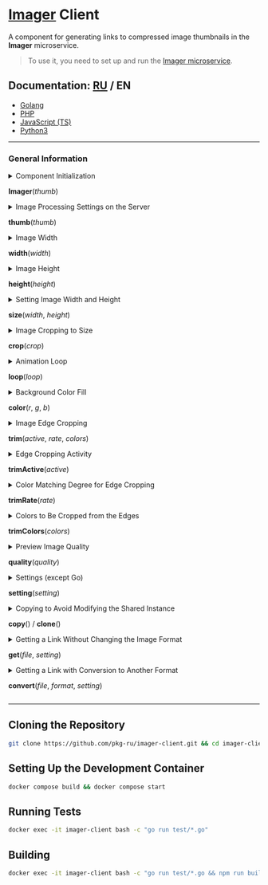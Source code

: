 # [Imager](https://github.com/pkg-ru/imager) Client

A component for generating links to compressed image thumbnails in the **Imager** microservice.

> To use it, you need to set up and run the [Imager microservice](https://github.com/pkg-ru/imager).

## Documentation: [RU](../README.md) / **EN**

- [Golang](./GO-EN.md)
- [PHP](./PHP-EN.md)
- [JavaScript (TS)](./TS-EN.md)
- [Python3](./PY-EN.md)

---

### General Information

<details><summary>Component Initialization

**Imager**(_thumb_)</summary>

> ##### _thumb_ - the name of the settings on the server (default: `default`).
>
> You can pass an array of settings, except for the Go implementation.

</details>

<details><summary>Image Processing Settings on the Server

**thumb**(_thumb_)</summary>

> ##### _thumb_ - the name of the settings on the server (default: `default`).

</details>

<details><summary>Image Width

**width**(_width_)</summary>

> ##### _width_ - width.
>
> If you pass `0`, the width remains unchanged and keeps its proportions relative to the height.

</details>

<details><summary>Image Height

**height**(_height_)</summary>

> ##### _height_ - height.
>
> If you pass `0`, the height remains unchanged and keeps its proportions relative to the width.

</details>

<details><summary>Setting Image Width and Height

**size**(_width_, _height_)</summary>

> ##### _width_ - width.
>
> If you pass `0`, the width remains unchanged and keeps its proportions relative to the height.

> ##### _height_ - height.
>
> If you pass `0`, the height remains unchanged and keeps its proportions relative to the width.

</details>

<details><summary>Image Cropping to Size

**crop**(_crop_)</summary>

> ##### _crop_ - image cropping (default `false`).
>
> If `true` — when setting width and height, this parameter scales and crops the image to the specified size.  
> If `false` — when setting width and height, the parameter scales the image to the specified size.  
> The fields that result from scaling are filled with the specified color or remain transparent (if possible).

</details>

<details><summary>Animation Loop

**loop**(_loop_)</summary>

> ##### _loop_ - animation loop (default `true`).
>
> If `true` — the animation loops.  
> If `false` — the animation plays once.

</details>

<details><summary>Background Color Fill

**color**(_r_, _g_, _b_)</summary>

> ##### _r_ - Red.
>
> ##### _g_ - Green.
>
> ##### _b_ - Blue.
>
> Sets the background fill color in RGB format.

</details>

<details><summary>Image Edge Cropping

**trim**(_active_, _rate_, _colors_)</summary>

> ##### _active_ - filter activity.
>
> ##### _rate_ - color matching degree (the lower, the more precise the color).
>
> ##### _colors_ - list of colors in RGB format: `[[255, 255, 255], [0, 0, 0]]`.
>
> This filter allows cropping the image by transparent pixels, black/white, or any other colors located at the edges (top/bottom/left/right) of the image.

</details>

<details><summary>Edge Cropping Activity

**trimActive**(_active_)</summary>

> ##### _active_ - edge cropping filter activity.
>
> If `true` — crop.  
> If `false` — do not crop.

</details>

<details><summary>Color Matching Degree for Edge Cropping

**trimRate**(_rate_)</summary>

> ##### _rate_ - color matching degree.
>
> The lower this value, the more accurately the color is matched.

</details>

<details><summary>Colors to Be Cropped from the Edges

**trimColors**(_colors_)</summary>

> ##### _colors_ - list of colors.
>
> A list in RGB format: `[[255, 255, 255], [0, 0, 0]]`.

</details>

<details><summary>Preview Image Quality

**quality**(_quality_)</summary>

> ##### _quality_ - output quality.
>
> The lower the value, the worse the quality and the smaller the file size (not for output files: gif/png).

</details>

<details><summary>Settings (except Go)

**setting**(_setting_)</summary>

> ##### _setting_ - list/array of settings (except Go).
>
> Example:
>
> ```js
> {
> # width
> 'width': 100,
> # height
> 'height': 100,
> # quality
> 'quality': 85,
> # crop to size
> 'crop': false,
> # animation loop
> 'loop': true,
> # fill color
> 'color': [255, 255, 255],
> # edge cropping
> 'trimActive': true,
> # color matching degree for edge cropping
> 'trimRate': 20,
> # list of colors for edge cropping
> 'trimColor': [[255, 255, 255], [0, 0, 0]],
> }
> ```

</details>

<details><summary>Copying to Avoid Modifying the Shared Instance

**copy**() / **clone**()</summary>

> Can be used for grouping by asset types/settings.

</details>

<details><summary>Getting a Link Without Changing the Image Format

**get**(_file_, _setting_)</summary>

> ##### _file_ - path to the original file (relative to web).
>
> ##### _setting_ - list/array of settings (except Go).
>
> Generates a link to the image asset with the specified parameters, without changing the file extension.

</details>

<details><summary>Getting a Link with Conversion to Another Format

**convert**(_file_, _format_, _setting_)</summary>

> ##### _file_ - path to the original file (relative to web).
>
> ##### _format_ - output file format.
>
> ##### _setting_ - list/array of settings (except Go).
>
> Generates a link to the image asset with the specified parameters and the set output file extension.

</details>

---

## Cloning the Repository

```bash
git clone https://github.com/pkg-ru/imager-client.git && cd imager-client
```

## Setting Up the Development Container

```bash
docker compose build && docker compose start
```

## Running Tests

```bash
docker exec -it imager-client bash -c "go run test/*.go"
```

## Building

```bash
docker exec -it imager-client bash -c "go run test/*.go && npm run build && python3 -m build"
```
